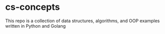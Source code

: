 # cs-concepts
This repo is a collection of data structures, algorithms, and OOP examples written in Python and Golang
